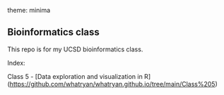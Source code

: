 
theme: minima
## Bioinformatics class

This repo is for my UCSD bioinformatics class.

Index: 

Class 5 - [Data exploration and visualization in R] (https://github.com/whatryan/whatryan.github.io/tree/main/Class%205)


